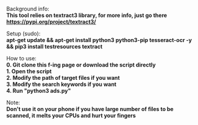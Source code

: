 Background info: <br/>
**This tool relies on textract3 library, for more info, just go there https://pypi.org/project/textract3/**

Setup (sudo): <br/>
**apt-get update && apt-get install python3 python3-pip tesseract-ocr -y && pip3 install testresources textract**

How to use: <br/>
**0. Git clone this f-ing page or download the script directly** <br/>
**1. Open the script** <br/>
**2. Modify the path of target files if you want** <br/>
**3. Modify the search keywords if you want** <br/>
**4. Run "python3 ads.py"**

Note: <br/>
**Don't use it on your phone if you have large number of files to be scanned, it melts your CPUs and hurt your fingers**
